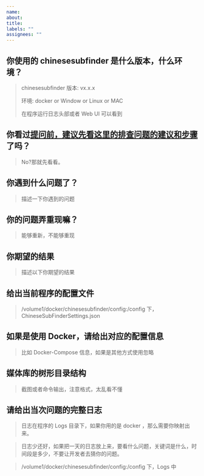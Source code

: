 ```yaml
---
name:
about:
title:
labels: ""
assignees: ""
---
```


## 你使用的 chinesesubfinder 是什么版本，什么环境？

> chinesesubfinder 版本: vx.x.x
>
> 环境: docker or Window or Linux or MAC
>
> 在程序运行日志头部或者 Web UI 可以看到

## 你看过[提问前，建议先看这里的排查问题的建议和步骤](https://github.com/allanpk716/ChineseSubFinder/issues/585) 了吗？

> No?那就先看看。

## 你遇到什么问题了？

> 描述一下你遇到的问题

## 你的问题弄重现嘛？

> 能够重新，不能够重现

## 你期望的结果

> 描述以下你期望的结果

## 给出当前程序的配置文件

> /volume1/docker/chinesesubfinder/config:/config 下，ChineseSubFinderSettings.json

## 如果是使用 Docker，请给出对应的配置信息

> 比如 Docker-Compose 信息，如果是其他方式使用忽略

## 媒体库的树形目录结构

> 截图或者命令输出，注意格式，太乱看不懂

## 请给出当次问题的完整日志

> 日志在程序的 Logs 目录下，如果你用的是 docker ，那么需要你映射出来。

> 日志少还好，如果把一天的日志放上来，要看什么问题，关键词是什么，时间段是多少，不要让开发者去猜你的问题。

> /volume1/docker/chinesesubfinder/config:/config 下，Logs 中
